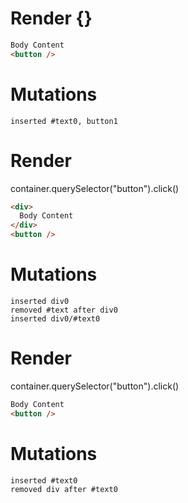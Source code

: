 # Render {}
```html
Body Content
<button />
```

# Mutations
```
inserted #text0, button1
```


# Render 
container.querySelector("button").click()

```html
<div>
  Body Content
</div>
<button />
```

# Mutations
```
inserted div0
removed #text after div0
inserted div0/#text0
```


# Render 
container.querySelector("button").click()

```html
Body Content
<button />
```

# Mutations
```
inserted #text0
removed div after #text0
```